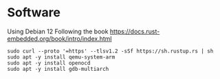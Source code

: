 <h1> Software </h1>

Using Debian 12
Following the book https://docs.rust-embedded.org/book/intro/index.html 
```
sudo curl --proto '=https' --tlsv1.2 -sSf https://sh.rustup.rs | sh
sudo apt -y install qemu-system-arm 
sudo apt -y install openocd 
sudo apt -y install gdb-multiarch 
```

